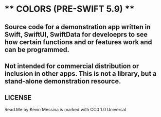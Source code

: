 # ** COLORS (PRE-SWIFT 5.9) **
## Source code for a demonstration app written in Swift, SwiftUI, SwiftData for develoeprs to see how certain functions and or features work and can be programmed.
## Not intended for commercial distribution or inclusion in other apps. This is not a library, but a stand-alone demonstration resource. 


## LICENSE
Read.Me by Kevin Messina is marked with CC0 1.0 Universal 
